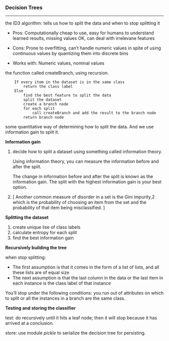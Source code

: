 ### Decision Trees
---

the ID3 algorithm: tells us how to split the data and when to stop splitting it

- Pros: Computationally cheap to use, easy for humans to understand learned results, missing values OK, can deal with irrelevane features

- Cons: Prone to overfitting, can’t handle numeric values in spite of using continuous values by quantizing them into discrete bins

- Works with: Numeric values, nominal values

the function called createBranch, using recursion.

        If every item in the dataset is in the same class
            return the class label
        Else
            find the best feature to split the data
            split the dataset
            create a branch node
            for each split
                call createBranch and add the result to the branch node
            return branch node

some quantitative way of determining how to split the data. And we use information gain to split it.

**Information gain**

1. decide how to split a dataset using something called information theory.  

   Using information theory, you can measure the information before and after the split.   

   The change in information before and after the split is known as the information gain. The split with the highest information gain is your best option.  

2. [ Another common measure of disorder in a set is the Gini impurity,2 which is the probability of choosing an item from the set and the probability of that item being misclassified. ] 

**Splitting the dataset**

1. create unique lise of class labels
2. calculate entropy for each split
3. find the best information gain  



**Recursively building the tree**  

when stop splitting:  

- The first assumption is that it comes in the form of a list of lists, and all these lists are of equal size  
- The next assumption is that the last column in the data or the last item in each instance is the class label of that instance  


You’ll stop under the following conditions: you run out of attributes on which to split or all the instances in a branch are the same class.  


**Testing and storing the classifier**

test: do recursively until it hits a leaf node; then it will stop because it has arrived at a conclusion.  

store: use module *pickle* to serialize the decision tree for persisting.  